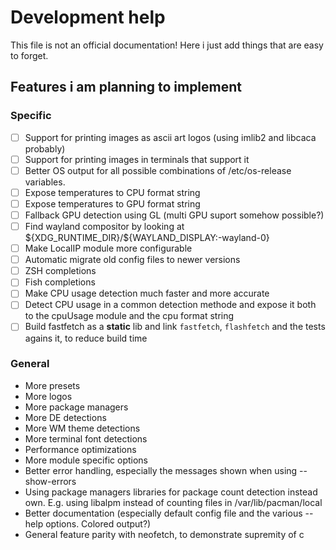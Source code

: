 # Development help

This file is not an official documentation!
Here i just add things that are easy to forget.

## Features i am planning to implement

### Specific

- [ ] Support for printing images as ascii art logos (using imlib2 and libcaca probably)
- [ ] Support for printing images in terminals that support it
- [ ] Better OS output for all possible combinations of /etc/os-release variables.
- [ ] Expose temperatures to CPU format string
- [ ] Expose temperatures to GPU format string
- [ ] Fallback GPU detection using GL (multi GPU suport somehow possible?)
- [ ] Find wayland compositor by looking at \${XDG_RUNTIME_DIR}/${WAYLAND_DISPLAY:-wayland-0}
- [ ] Make LocalIP module more configurable
- [ ] Automatic migrate old config files to newer versions
- [ ] ZSH completions
- [ ] Fish completions
- [ ] Make CPU usage detection much faster and more accurate
- [ ] Detect CPU usage in a common detection methode and expose it both to the cpuUsage module and the cpu format string
- [ ] Build fastfetch as a **static** lib and link `fastfetch`, `flashfetch` and the tests agains it, to reduce build time

### General
- More presets
- More logos
- More package managers
- More DE detections
- More WM theme detections
- More terminal font detections
- Performance optimizations
- More module specific options
- Better error handling, especially the messages shown when using --show-errors
- Using package managers libraries for package count detection instead own. E.g. using libalpm instead of counting files in /var/lib/pacman/local
- Better documentation (especially default config file and the various --help options. Colored output?)
- General feature parity with neofetch, to demonstrate supremity of c
